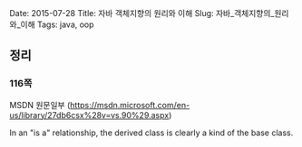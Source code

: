 Date: 2015-07-28
Title: 자바 객체지향의 원리와 이해
Slug: 자바_객체지향의_원리와_이해
Tags: java, oop

## 정리
### 116쪽
MSDN 원문일부 (https://msdn.microsoft.com/en-us/library/27db6csx%28v=vs.90%29.aspx)

 In an "is a" relationship, the derived class is clearly a kind of the base class.


